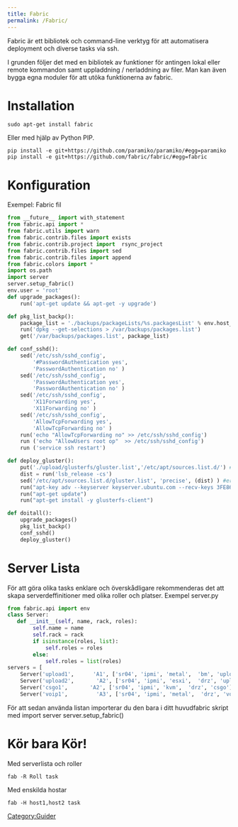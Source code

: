 ```yaml
---
title: Fabric
permalink: /Fabric/
---
```


Fabric är ett bibliotek och command-line verktyg för att automatisera
deployment och diverse tasks via ssh.

I grunden följer det med en bibliotek av funktioner för antingen lokal
eller remote kommandon samt uppladdning / nerladdning av filer. Man kan
även bygga egna moduler för att utöka funktionerna av fabric.

Installation
============

`sudo apt-get install fabric `

Eller med hjälp av Python PIP.

`pip install -e git+https://github.com/paramiko/paramiko/#egg=paramiko`
`pip install -e git+https://github.com/fabric/fabric/#egg=fabric`

Konfiguration
=============

Exempel: Fabric fil

``` python
from __future__ import with_statement
from fabric.api import *
from fabric.utils import warn
from fabric.contrib.files import exists
from fabric.contrib.project import  rsync_project
from fabric.contrib.files import sed
from fabric.contrib.files import append
from fabric.colors import *
import os.path
import server
server.setup_fabric()
env.user = 'root'
def upgrade_packages():
    run('apt-get update && apt-get -y upgrade')

def pkg_list_backp():
    package_list = './backups/packageLists/%s.packagesList' % env.host_string
    run('dpkg --get-selections > /var/backups/packages.list')
    get('/var/backups/packages.list', package_list)

def conf_sshd():
    sed('/etc/ssh/sshd_config',
        '#PasswordAuthentication yes',
        'PasswordAuthentication no' )
    sed('/etc/ssh/sshd_config',
        'PasswordAuthentication yes',
        'PasswordAuthentication no' )
    sed('/etc/ssh/sshd_config',
        'X11Forwarding yes',
        'X11Forwarding no' )
    sed('/etc/ssh/sshd_config',
        'AllowTcpForwarding yes',
        'AllowTcpForwarding no' )
    run('echo "AllowTcpForwarding no" >> /etc/ssh/sshd_config')
    run ('echo "AllowUsers root op"  >> /etc/ssh/sshd_config')
    run ('service ssh restart')

def deploy_gluster():
    put('./upload/glusterfs/gluster.list','/etc/apt/sources.list.d/') #Lägger den lokala filen gluster.list i remote foldern
    dist = run('lsb_release -cs')
    sed('/etc/apt/sources.list.d/gluster.list', 'precise', (dist) ) #ersätter "precise" med versionen som körs
    run("apt-key adv --keyserver keyserver.ubuntu.com --recv-keys 3FE869A9")
    run("apt-get update")
    run("apt-get install -y glusterfs-client")

def doitall():
    upgrade_packages()
    pkg_list_backp()
    conf_sshd()
    deploy_gluster()
```

Server Lista
============

För att göra olika tasks enklare och överskådligare rekommenderas det
att skapa serverdeffinitioner med olika roller och platser. Exempel
server.py

``` python
from fabric.api import env
class Server:
   def __init__(self, name, rack, roles):
        self.name = name
        self.rack = rack
        if isinstance(roles, list):
            self.roles = roles
        else:
            self.roles = list(roles)
servers = [
    Server('upload1',      'A1', ['sr04', 'ipmi', 'metal',  'bm', 'upload']),
    Server('upload2',       'A2', ['sr04', 'ipmi', 'esxi',  'drz', 'upload']),
    Server('csgo1',       'A2', ['sr04', 'ipmi', 'kvm',  'drz', 'csgo']),
    Server('voip1',         'A3', ['sr04', 'ipmi', 'metal',  'drz', 'voip']),
```

För att sedan använda listan importerar du den bara i ditt huvudfabric
skript med import server server.setup_fabric()

Kör bara Kör!
=============

Med serverlista och roller

    fab -R Roll task

Med enskilda hostar

    fab -H host1,host2 task

[Category:Guider](/Category:Guider "wikilink")